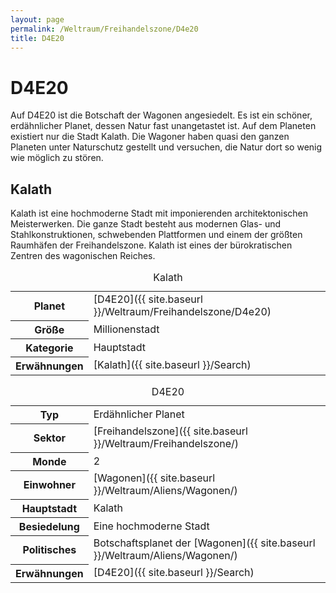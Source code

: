 ```yaml
---
layout: page
permalink: /Weltraum/Freihandelszone/D4e20
title: D4E20
---
```



# D4E20


Auf D4E20 ist die Botschaft der Wagonen angesiedelt. Es ist ein schöner, erdähnlicher Planet, dessen Natur fast unangetastet ist. Auf dem Planeten existiert nur die Stadt Kalath. Die Wagoner haben quasi den ganzen Planeten unter Naturschutz gestellt und versuchen, die Natur dort so wenig wie möglich zu stören.

## Kalath

Kalath ist eine hochmoderne Stadt mit imponierenden architektonischen Meisterwerken. Die ganze Stadt besteht aus modernen Glas- und Stahlkonstruktionen, schwebenden Plattformen und einem der größten Raumhäfen der Freihandelszone. Kalath ist eines der bürokratischen Zentren des wagonischen Reiches.

<table data-type="stadt">
<caption>Kalath</caption>
<tbody>
<tr><th>Planet</th><td>[D4E20]({{ site.baseurl }}/Weltraum/Freihandelszone/D4e20)</td></tr>
<tr><th>Größe</th><td>Millionenstadt</td></tr>
<tr><th>Kategorie</th><td>Hauptstadt</td></tr>
<tr><th>Erwähnungen</th><td>[Kalath]({{ site.baseurl }}/Search)</td></tr>
</tbody>
</table>

<aside>
<table data-type="planet">
<caption>D4E20</caption>
<tbody>
<tr><th>Typ</th><td>Erdähnlicher Planet</td></tr>
<tr><th>Sektor</th><td>[Freihandelszone]({{ site.baseurl }}/Weltraum/Freihandelszone/)</td></tr>
<tr><th>Monde</th><td>2</td></tr>
<tr><th>Einwohner</th><td>[Wagonen]({{ site.baseurl }}/Weltraum/Aliens/Wagonen/)</td></tr>
<tr><th>Hauptstadt</th><td>Kalath</td></tr>
<tr><th>Besiedelung</th><td>Eine hochmoderne Stadt</td></tr>
<tr><th>Politisches</th><td>Botschaftsplanet der [Wagonen]({{ site.baseurl }}/Weltraum/Aliens/Wagonen/)</td></tr>
<tr><th>Erwähnungen</th><td>[D4E20]({{ site.baseurl }}/Search)</td></tr>
</tbody>
</table>

</aside>

